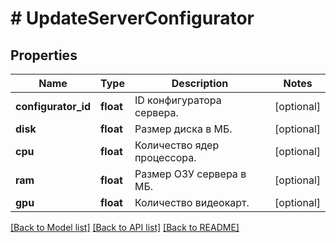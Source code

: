 # # UpdateServerConfigurator

## Properties

Name | Type | Description | Notes
------------ | ------------- | ------------- | -------------
**configurator_id** | **float** | ID конфигуратора сервера. | [optional]
**disk** | **float** | Размер диска в МБ. | [optional]
**cpu** | **float** | Количество ядер процессора. | [optional]
**ram** | **float** | Размер ОЗУ сервера в МБ. | [optional]
**gpu** | **float** | Количество видеокарт. | [optional]

[[Back to Model list]](../../README.md#models) [[Back to API list]](../../README.md#endpoints) [[Back to README]](../../README.md)
